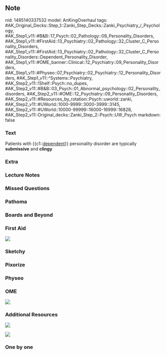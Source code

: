 ## Note
nid: 1485140337532
model: AnKingOverhaul
tags: #AK_Original_Decks::Step_1::Zanki_Step_Decks::Zanki_Psychiatry_/_Psychology, #AK_Step1_v11::#B&B::17_Psych::02_Pathology::09_Personality_Disorders, #AK_Step1_v11::#FirstAid::13_Psychiatry::02_Pathology::32_Cluster_C_Personality_Disorders, #AK_Step1_v11::#FirstAid::13_Psychiatry::02_Pathology::32_Cluster_C_Personality_Disorders::Dependent_Personality_Disorder, #AK_Step1_v11::#OME_banner::Clinical::12_Psychiatry::09_Personality_Disorders, #AK_Step1_v11::#Physeo::07_Psychiatry::02_Psychiatry::12_Personality_Disorders, #AK_Step1_v11::^Systems::Psychiatry, #AK_Step2_v11::!Shelf::Psych::no_dupes, #AK_Step2_v11::#B&B::03_Psych::01_Abnormal_psychology::02_Personality_disorders, #AK_Step2_v11::#OME::12_Psychiatry::09_Personality_Disorders, #AK_Step2_v11::#Resources_by_rotation::Psych::uworld::zanki, #AK_Step2_v11::#UWorld::1000-9999::3000-3999::3145, #AK_Step2_v11::#UWorld::10000-99999::16000-16999::16828, #AK_Step2_v11::Original_decks::Zanki_Step_2::Psych::UW_Psych
markdown: false

### Text
<div>
  Patients with {{c1::<u>dependent</u>}} personality disorder are
  typically <b>submissive</b> and <b>clingy</b>
</div>

### Extra


### Lecture Notes


### Missed Questions


### Pathoma


### Boards and Beyond


### First Aid
<img src="tmpWWeQB8.png">

### Sketchy


### Pixorize


### Physeo


### OME
<div class="ome-widget">
  <a href=
  "https://onlinemeded.org/spa/psychiatry/personality-disorders/acquire?ref=anki">
  <img src="_OME_AnkiFlashcards_Lesson_6.png"></a>
</div>

### Additional Resources
<img src="paste-c456e79a037f36d207d212ad7df128a5300acfc0.jpg"
class="resizer">
<div><img src="paste-77e3328802d3baad28fddfd55a9af61776d8c6fb.jpg"
class="resizer"></div>

### One by one

